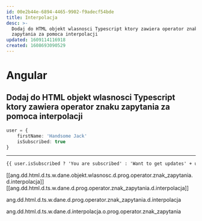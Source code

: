 ```yaml
---
id: 00e2b44e-6894-4465-9902-f9adecf54bde
title: Interpolacja
desc: >-
  Dodaj do HTML objekt wlasnosci Typescript ktory zawiera operator znaku
  zapytania za pomoca interpolacji
updated: 1609114116918
created: 1608693090529
---
```

# Angular

## Dodaj do HTML objekt wlasnosci Typescript ktory zawiera operator znaku zapytania za pomoca interpolacji

```ts
user = {
    firstName: 'Handsome Jack'
    isSubscribed: true
}
```
---
```html
{{ user.isSubscribed ? 'You are subscribed' : 'Want to get updates' + user.firstName }}
```
[[ang.dd.html.d.ts.w.dane.objekt.wlasnosc.d.prog.operator.znak_zapytania.d.interpolacja]]
[[ang.dd.html.d.ts.w.dane.d.prog.operator.znak_zapytania.d.interpolacja]]

ang.dd.html.d.ts.w.dane.d.prog.operator.znak_zapytania.d.interpolacja

ang.dd.html.d.ts.w.dane.d.interpolacja.o.prog.operator.znak_zapytania